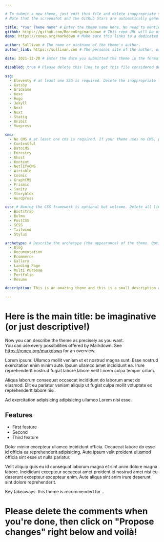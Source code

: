 ```yaml
---

# To submit a new theme, just edit this file and delete inappropriate suggestions.
# Note that the screenshot and the Github Stars are automatically generated.

title: "Your Theme Name" # Enter the theme name here. No need to mention the SSG at this point.
github: https://github.com/RoneoOrg/markdown # This repo URL will be used to generate Github stats (Stars, Forks, Last Update)
demo: https://roneo.org/markdown # Make sure this links to a dedicated demo, and not a personal/business site. The demo url must use httpS.

author: Sullivan # The name or nickname of the theme's author.
author_link: https://sullivan.com # The personal site of the author, or a Github/Gitlab/Twitter link, for a proper acknowledgement. Delete this line if none is available.

date: 2021-12-20 # Enter the date you submitted the theme in the format YYYY-MM-DD.

disabled: true # Please delete this line to get this file considered during the next build.

ssg:
  - Eleventy # at least one SSG is required. Delete the inappropriate lines.
  - Gatsby
  - Gridsome
  - Hexo
  - Hugo
  - Jekyll
  - Next
  - Nuxt
  - Statiq
  - Unibit
  - Vuepress

cms:
  - No CMS # at least one cms is required. If your theme uses no CMS, please leave a line with "No CMS"
  - Contentful
  - DatoCMS
  - Forestry
  - Ghost
  - Kontent
  - NetlifyCMS
  - Airtable
  - Cosmic
  - GraphCMS
  - Prismic
  - Sanity
  - Storyblok
  - Wordpress

css: # Naming the CSS framework is optional but welcome. Delete all lines if required.
  - Bootstrap 
  - Bulma
  - PostCSS
  - SCSS
  - Tailwind
  - Stylus

archetype: # Describe the archetype (the appearance) of the theme. Optional but warmly recommended. Delete the inappropriate lines.
  - Blog
  - Documentation
  - Ecommerce
  - Gallery
  - Landing Page
  - Multi Purpose
  - Portfolio
  - Resume

description: This is an amazing theme and this is a small description about it! # Describe the theme in a sentence

---
```


# Here is the main title: be imaginative (or just descriptive!)

Now you can describe the theme as precisely as you want.  
You can use every possibilities offered by Markdown. See https://roneo.org/markdown for an overview.

Lorem ipsum: Ullamco mollit veniam ut et nostrud magna sunt. Esse nostrud exercitation enim minim aute. Ipsum ullamco amet incididunt ea. Irure reprehenderit nostrud fugiat labore labore velit Lorem culpa tempor cillum.

Aliqua laborum consequat occaecat incididunt do laborum amet do eiusmod. Elit eu pariatur veniam aliquip ut fugiat culpa mollit voluptate ex reprehenderit labore nisi.

Ad exercitation adipisicing adipisicing ullamco Lorem nisi esse.

## Features

* First feature
* Second
* Third feature

Dolor minim excepteur ullamco incididunt officia. Occaecat labore do esse id officia ea reprehenderit adipisicing. Aute ipsum velit proident eiusmod officia sint esse ut nulla pariatur.

Velit aliquip quis eu id consequat laborum magna et sint anim dolore magna labore. Incididunt excepteur occaecat amet proident id nostrud amet nisi eu deserunt excepteur excepteur enim. Aute aliqua sint anim irure deserunt sint dolore reprehenderit.

Key takeaways: this theme is recommended for ..

# Please delete the comments when you're done, then click on "Propose changes" right below and voilà!
